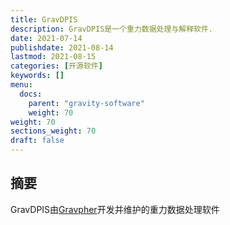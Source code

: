```yaml
---
title: GravDPIS
description: GravDPIS是一个重力数据处理与解释软件.
date: 2021-07-14
publishdate: 2021-08-14
lastmod: 2021-08-15
categories: [开源软件]
keywords: []
menu:
  docs:
    parent: "gravity-software"
    weight: 70
weight: 70
sections_weight: 70
draft: false
---
```


## 摘要

GravDPIS由[Gravpher](www.goujianing.ml)开发并维护的重力数据处理软件

